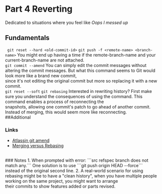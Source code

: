 # Part 4 Reverting
Dedicated to situations where you feel like _Oops I messed up_
## Fundamentals
``` git reset --hard <old-commit-id>```
```git push -f <remote-name> <branch-name>```
You might end up having a time if the remote-branch-name and your current-branch-name are not attached. 
<br/>
```git commit --amend```
You can simply edit the commit messages without altering the commit messages. But what this command seems to Git would look more like a brand new commit, <br/>
since it's not editing the original commit but more so replacing it with a new commit.
<br/>
```git reset --soft```
```git rebasing```
Interested in rewriting history? First make sure you understand the consequences of using the command. This command enables a process of reconnecting the<br/>
snapshots, allowing one commit's patch to go ahead of another commit. Instead of merging, this would seem more like reconnecting. 
<br/>
##Additional
### Links
- [Atlassin git amend](https://www.atlassian.com/git/tutorials/rewriting-history#git-commit--amend)
- [Merging versus Rebasing](https://www.atlassian.com/git/tutorials/merging-vs-rebasing)
<br/>
### Notes
1. When prompted with error: ```src refspec branch does not match any.``` One solution is to use ```git push origin HEAD --force``` <br/> 
instead of the original second line.
2. A real-world scenario for using rebasing might be to have a "clean history", when you have multiple people working on the same project, you might want to arrange<br/>
their commits to show features added or parts revised.

